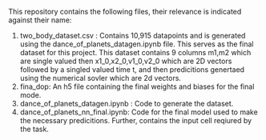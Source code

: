 This repository contains the following files, their relevance is indicated against their name:
1. two_body_dataset.csv : Contains 10,915 datapoints and is generated using the dance_of_planets_datagen.ipynb file. This serves as the final dataset for this project. This dataset contains 9 columns m1,m2 which are single valued then x1_0,x2_0,v1_0,v2_0 which are 2D vectors followed by a singled valued time t, and then predicitions genertaed using the numerical sovler which are 2d vectors.
2. fina_dop: An h5 file containing the final weights and biases for the final mode.
3. dance_of_planets_datagen.ipynb : Code to generate the dataset.
4. dance_of_planets_nn_final.ipynb: Code for the final model used to make the necessary predicitions. Further, contains the input cell reqiured by the task.
